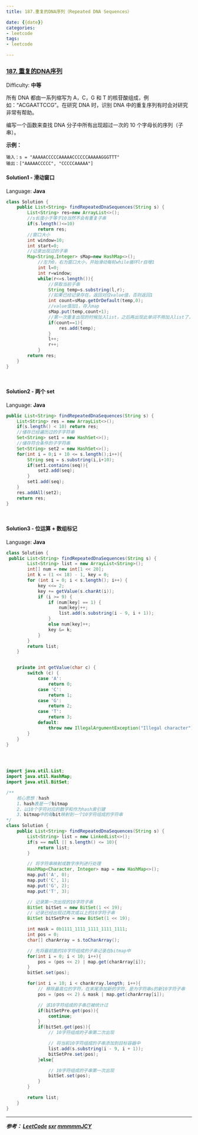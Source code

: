 ```yaml
---
title: 187.重复的DNA序列（Repeated DNA Sequences）

date: {{date}}
categories:
- leetcode
tags:
- leetcode

---
```

### [187\. 重复的DNA序列](https://leetcode-cn.com/problems/repeated-dna-sequences/)

Difficulty: **中等**


所有 DNA 都由一系列缩写为 A，C，G 和 T 的核苷酸组成，例如：“ACGAATTCCG”。在研究 DNA 时，识别 DNA 中的重复序列有时会对研究非常有帮助。

编写一个函数来查找 DNA 分子中所有出现超过一次的 10 个字母长的序列（子串）。

**示例：**

```
输入：s = "AAAAACCCCCAAAAACCCCCCAAAAAGGGTTT"
输出：["AAAAACCCCC", "CCCCCAAAAA"]
```


#### Solution1 - 滑动窗口

Language: **Java**

```java
class Solution {
    public List<String> findRepeatedDnaSequences(String s) {
        List<String> res=new ArrayList<>();
        //s长度小于等于10当然不会有重复子串
        if(s.length()<=10)
            return res;
        //窗口大小
        int window=10;
        int start=0;
        //记录出现过的子串
        Map<String,Integer> sMap=new HashMap<>();
            //左为0，右为窗口大小，开始滑动每轮while循环lr自增1
            int l=0;
            int r=window;
            while(r<=s.length()){
                //获取当前子串
                String temp=s.substring(l,r);
                //如果已经记录存在，返回对应value值，否则返回1
                int count=sMap.getOrDefault(temp,0);
                //value值加1，存入map
                sMap.put(temp,count+1);
                //第一次重复出现的时候加入list，之后再出现此单词不用加入list了，等于去重
                if(count==1){
                    res.add(temp);
                }
                l++;
                r++;
            }
        return res;
    }
}

​
```

#### Solution2 - 两个 set

Language: **Java**

```java
public List<String> findRepeatedDnaSequences(String s) {
    List<String> res = new ArrayList<>();
    if(s.length() < 10) return res;
    //储存已经遍历过的子字符串
    Set<String> set1 = new HashSet<>();
    //储存符合条件的子字符串
    Set<String> set2 = new HashSet<>();
    for(int i = 0;i + 10 <= s.length();i++){
        String seq = s.substring(i,i+10);
        if(set1.contains(seq)){
            set2.add(seq);
        }
        set1.add(seq);
    }
    res.addAll(set2);
    return res;
}

​
```
#### Solution3 - 位运算 + 数组标记

Language: **Java**

```java
class Solution {
 public List<String> findRepeatedDnaSequences(String s) {
        List<String> list = new ArrayList<String>();
        int[] num = new int[1 << 20];
        int k = (1 << 18) - 1, key = 0;
        for (int i = 0; i < s.length(); i++) {
            key <<= 2;
            key += getValue(s.charAt(i));
            if (i >= 9) {
                if (num[key] == 1) {
                    num[key]++;
                    list.add(s.substring(i - 9, i + 1));
                }
                else num[key]++;
                key &= k;
            }
        }
        return list;
    }


    private int getValue(char c) {
        switch (c) {
            case 'A':
                return 0;
            case 'C':
                return 1;
            case 'G':
                return 2;
            case 'T':
                return 3;
            default:
                throw new IllegalArgumentException("Illegal character");
        }
    }
}


​
```
```java
import java.util.List;
import java.util.HashMap;
import java.util.BitSet;

/**
    核心思想：hash
    1、hash表是一个bitmap
    2、以10个字符对应的数字和作为hash索引键
    3、bitmap中的每bit映射到一个10字符组成的字符串
*/
class Solution {
    public List<String> findRepeatedDnaSequences(String s) {
        List<String> list = new LinkedList<>();
        if(s == null || s.length() <= 10){
            return list;
        }

        // 将字符串映射成数字序列进行处理
        HashMap<Character, Integer> map = new HashMap<>();
        map.put('A', 0);
        map.put('C', 1);
        map.put('G', 2);
        map.put('T', 3);

        // 记录第一次出现的10字符子串
        BitSet bitSet = new BitSet(1 << 19);
        // 记录已经出现过两次或以上的10字符子串
        BitSet bitSetPre = new BitSet(1 << 19);

        int mask = 0b1111_1111_1111_1111_1111;
        int pos = 0;
        char[] charArray = s.toCharArray();

        // 先将最前面的10字符组成的子串记录在bitmap中
        for(int i = 0; i < 10; i++){
            pos = (pos << 2) | map.get(charArray[i]);
        }
        bitSet.set(pos);

        for(int i = 10; i < charArray.length; i++){
            // 移除最高位的字符，在末尾添加新的字符，是为字符串s的新10字符子串
            pos = (pos << 2) & mask | map.get(charArray[i]);

            // 该10字符组成的子串已被统计过
            if(bitSetPre.get(pos)){
                continue;
            }
            if(bitSet.get(pos)){
                // 10字符组成的子串第二次出现

                // 将当前10字符组成的子串添加到目标容器中
                list.add(s.substring(i - 9, i + 1));
                bitSetPre.set(pos);
            }else{

                // 10字符组成的子串第一次出现
                bitSet.set(pos);
            }
        }

        return list;
    }
}
```

---
***参考：
[LeetCode](https://leetcode-cn.com/problems/repeated-dna-sequences/submissions/)
[sxr](https://leetcode-cn.com/problems/repeated-dna-sequences/solution/chao-ji-jian-dan-si-lu-yi-kan-jiu-dong-hua-dong-ch/)
[mmmmmJCY](https://leetcode-cn.com/problems/repeated-dna-sequences/solution/java-shi-yong-liang-ge-set-by-zxy0917/)***
